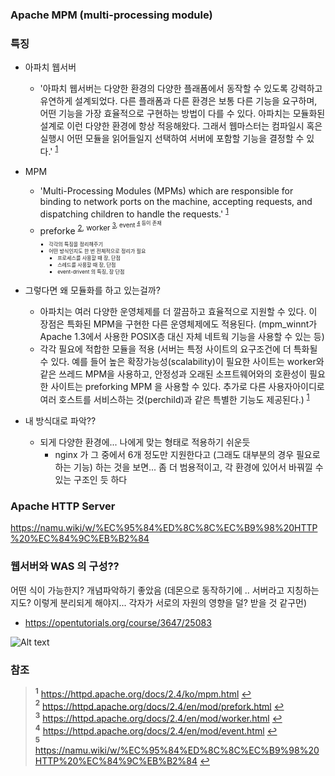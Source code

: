 ### Apache MPM (multi-processing module) 


### 특징
- 아파치 웹서버
    - '아파치 웹서버는 다양한 환경의 다양한 플래폼에서 동작할 수 있도록 강력하고 유연하게 설계되었다. 다른 플래폼과 다른 환경은 보통 다른 기능을 요구하며, 어떤 기능을 가장 효율적으로 구현하는 방법이 다를 수 있다. 아파치는 모듈화된 설계로 이런 다양한 환경에 항상 적응해왔다. 그래서 웹마스터는 컴파일시 혹은 실행시 어떤 모듈을 읽어들일지 선택하여 서버에 포함할 기능을 결정할 수 있다.' <sup id="a1">[1](#f1)</sup>
- MPM
    - 'Multi-Processing Modules (MPMs) which are responsible for binding to network ports on the machine, accepting requests, and dispatching children to handle the requests.' <sup id="a1">[1](#f1)</sup>
    - preforke <sup id="a2">[2](#f2), worker <sup id="a3">[3](#f3), event <sup id="a4">[4](#f4) 등이 존재
        - 각각의 특징을 정리해주기
        - 어떤 방식인지도 한 번 전체적으로 정리가 필요
            - 프로세스를 사용할 때 장, 단점
            - 스레드를 사용할 때 장, 단점
            - event-drivent 의 특징, 장 단점
- 그렇다면 왜 모듈화를 하고 있는걸까?
    - 아파치는 여러 다양한 운영체제를 더 깔끔하고 효율적으로 지원할 수 있다. 이 장점은 특화된 MPM을 구현한 다른 운영체제에도 적용된다. (mpm_winnt가 Apache 1.3에서 사용한 POSIX층 대신 자체 네트웍 기능을 사용할 수 있는 등)
    - 각각 필요에 적합한 모듈을 적용 (서버는 특정 사이트의 요구조건에 더 특화될 수 있다. 예를 들어 높은 확장가능성(scalability)이 필요한 사이트는 worker와 같은 쓰레드 MPM을 사용하고, 안정성과 오래된 소프트웨어와의 호환성이 필요한 사이트는 preforking MPM 을 사용할 수 있다. 추가로 다른 사용자아이디로 여러 호스트를 서비스하는 것(perchild)과 같은 특별한 기능도 제공된다.) <sup id="a1">[1](#f1)</sup>

- 내 방식대로 파악??
    - 되게 다양한 환경에... 나에게 맞는 형태로 적용하기 쉬운듯
        - nginx 가 그 중에서 6개 정도만 지원한다고 (그래도 대부분의 경우 필요로하는 기능) 하는 것을 보면... 좀 더 범용적이고, 각 환경에 있어서 바꿔낄 수 있는 구조인 듯 하다


### Apache HTTP Server

https://namu.wiki/w/%EC%95%84%ED%8C%8C%EC%B9%98%20HTTP%20%EC%84%9C%EB%B2%84

### 웹서버와 WAS 의 구성?? 
어떤 식이 가능한지? 개념파악하기 좋았음 (데몬으로 동작하기에 .. 서버라고 지칭하는지도? 이렇게 분리되게 해야지... 각자가 서로의 자원의 영향을 덜? 받을 것 같구먼)
- https://opentutorials.org/course/3647/25083


![Alt text](pictures/?raw=true "Title")



### 참조
> <b id="f1"><sup>1</sup></b> https://httpd.apache.org/docs/2.4/ko/mpm.html [↩](#a1)<br>
> <b id="f2"><sup>2</sup></b> https://httpd.apache.org/docs/2.4/en/mod/prefork.html [↩](#a1)<br>
> <b id="f3"><sup>3</sup></b> https://httpd.apache.org/docs/2.4/en/mod/worker.html [↩](#a1)<br>
> <b id="f4"><sup>4</sup></b> https://httpd.apache.org/docs/2.4/en/mod/event.html [↩](#a1)<br>
> <b id="f5"><sup>5</sup></b> https://namu.wiki/w/%EC%95%84%ED%8C%8C%EC%B9%98%20HTTP%20%EC%84%9C%EB%B2%84 [↩](#a1)<br>